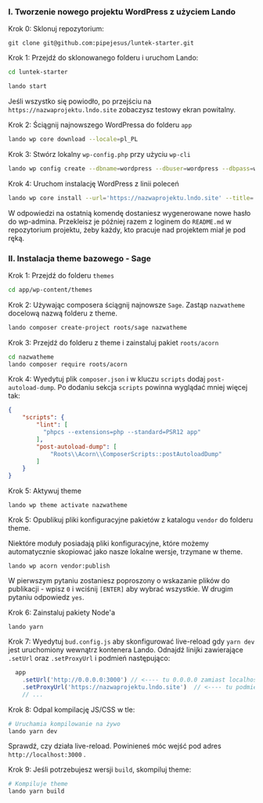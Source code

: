 ### I. Tworzenie nowego projektu WordPress z użyciem Lando

Krok 0: Sklonuj repozytorium:

```
git clone git@github.com:pipejesus/luntek-starter.git
```

Krok 1: Przejdź do sklonowanego folderu i uruchom Lando:

```bash
cd luntek-starter

lando start
```

Jeśli wszystko się powiodło, po przejściu na `https://nazwaprojektu.lndo.site` zobaczysz testowy ekran powitalny.

Krok 2: Ściągnij najnowszego WordPressa do folderu `app`

```bash
lando wp core download --locale=pl_PL
```

Krok 3: Stwórz lokalny `wp-config.php` przy użyciu `wp-cli`

```bash
lando wp config create --dbname=wordpress --dbuser=wordpress --dbpass=wordpress --dbhost=database --dbcharset=utf8
```

Krok 4: Uruchom instalację WordPress z linii poleceń

```bash
lando wp core install --url='https://nazwaprojektu.lndo.site' --title='Czoko' --admin_user='tamago' --admin_email='twoj.adres@tamago.software'
```

W odpowiedzi na ostatnią komendę dostaniesz wygenerowane nowe hasło do wp-admina. Przekleisz je później razem z  loginem do `README.md` w repozytorium projektu, żeby każdy, kto pracuje nad projektem miał je pod ręką.

### II. Instalacja theme bazowego - Sage

Krok 1: Przejdź do folderu `themes`

```bash
cd app/wp-content/themes
```

Krok 2: Używając composera ściągnij najnowsze `Sage`. Zastąp `nazwatheme` docelową nazwą folderu z  theme.

```bash
lando composer create-project roots/sage nazwatheme
```

Krok 3: Przejdź do folderu z theme i zainstaluj pakiet `roots/acorn`

```bash
cd nazwatheme
lando composer require roots/acorn
```

Krok 4:  Wyedytuj plik `composer.json` i w kluczu `scripts` dodaj `post-autoload-dump`. Po dodaniu sekcja `scripts` powinna wyglądać mniej więcej tak:

```json
{
	"scripts": { 	
		"lint": [  
		  "phpcs --extensions=php --standard=PSR12 app"  
		],		
		"post-autoload-dump": [
			"Roots\\Acorn\\ComposerScripts::postAutoloadDump"
		]				
	}
}
```

Krok 5: Aktywuj theme

```
lando wp theme activate nazwatheme
```

Krok 5: Opublikuj pliki konfiguracyjne pakietów z katalogu `vendor` do folderu theme.

Niektóre moduły posiadają pliki konfiguracyjne, które możemy automatycznie skopiować jako nasze lokalne wersje, trzymane w theme.

```
lando wp acorn vendor:publish
```

W pierwszym pytaniu zostaniesz poproszony o wskazanie plików do publikacji - wpisz `0` i wciśnij `[ENTER]` aby wybrać wszystkie. W drugim pytaniu odpowiedz `yes`.

Krok 6: Zainstaluj pakiety Node'a

```
lando yarn
```

Krok 7: Wyedytuj `bud.config.js` aby skonfigurować live-reload gdy `yarn dev` jest uruchomiony wewnątrz kontenera Lando. Odnajdź linijki zawierające `.setUrl` oraz `.setProxyUrl` i podmień następująco:

```javascript
  app
    .setUrl('http://0.0.0.0:3000') // <---- tu 0.0.0.0 zamiast localhost
    .setProxyUrl('https://nazwaprojektu.lndo.site')  // <---- tu podmien na twoja nazwe projektu
    // ...
```

Krok 8: Odpal kompilację JS/CSS w tle:

```bash
# Uruchamia kompilowanie na żywo
lando yarn dev
```

Sprawdź, czy działa live-reload.
Powinieneś móc wejść pod adres `http://localhost:3000` .

Krok 9: Jeśli potrzebujesz wersji `build`, skompiluj theme:

```bash
# Kompiluje theme
lando yarn build
```